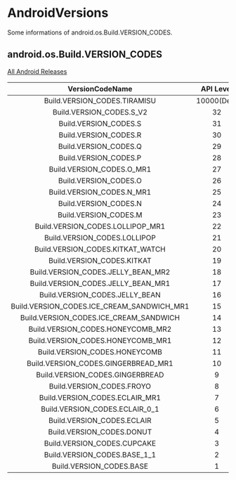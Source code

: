 # AndroidVersions

Some informations of android.os.Build.VERSION_CODES.

## android.os.Build.VERSION_CODES

[All Android Releases](https://developer.android.com/about/versions)

| VersionCodeName                             | API Level   | Name                                                                                | Time    |
| :-:                                         |:-:          | :-:                                                                                 | :-:     |
| Build.VERSION_CODES.TIRAMISU                | 10000(Dev)  | [13.0(Tiramisu)](https://developer.android.com/about/versions/13)                   | TBD     |
| Build.VERSION_CODES.S_V2                    | 32          | [12L](https://developer.android.com/about/versions/12/12L)                          | TBD     |
| Build.VERSION_CODES.S                       | 31          | [12.0(S)](https://developer.android.com/about/versions/12)                          | 2021.10 |
| Build.VERSION_CODES.R                       | 30          | [11.0(R)](https://developer.android.com/about/versions/11)                          | 2020.09 |
| Build.VERSION_CODES.Q                       | 29          | [10.0(Q)](https://developer.android.com/about/versions/10)                          | 2019.09 |
| Build.VERSION_CODES.P                       | 28          | [9.0(Pie)](https://developer.android.com/about/versions/pie)                        | 2018.08 |
| Build.VERSION_CODES.O_MR1                   | 27          | [8.1(Oreo)](https://developer.android.com/about/versions/oreo/android-8.1)          | 2017.12 |
| Build.VERSION_CODES.O                       | 26          | [8.0(Oreo)](https://developer.android.com/about/versions/oreo)                      | 2017.08 |
| Build.VERSION_CODES.N_MR1                   | 25          | [7.1.1(Nougat)](https://developer.android.com/about/versions/nougat/android-7.1)    | 2016.10 |
| Build.VERSION_CODES.N                       | 24          | [7.0(Nougat)](https://developer.android.com/about/versions/nougat)                  | 2016.08 |
| Build.VERSION_CODES.M                       | 23          | [6.0(Marshmallow)](https://developer.android.com/about/versions/marshmallow)        | 2015.10 |
| Build.VERSION_CODES.LOLLIPOP_MR1            | 22          | [5.1(Lollipop)](https://developer.android.com/about/versions/lollipop/android-5.1)  | 2015.03 |
| Build.VERSION_CODES.LOLLIPOP                | 21          | [5.0(Lollipop)](https://developer.android.com/about/versions/lollipop)              | 2014.11 |
| Build.VERSION_CODES.KITKAT_WATCH            | 20          | 4.4W(KitKat Wear)                                                                   | 2014.06 |
| Build.VERSION_CODES.KITKAT                  | 19          | [4.4(KitKat)](https://developer.android.com/about/versions/kitkat)                  | 2013.10 |
| Build.VERSION_CODES.JELLY_BEAN_MR2          | 18          | 4.3(Jelly Bean)                                                                     | 2013.07 |
| Build.VERSION_CODES.JELLY_BEAN_MR1          | 17          | 4.2(Jelly Bean)                                                                     | 2012.11 |
| Build.VERSION_CODES.JELLY_BEAN              | 16          | 4.1(Jelly Bean)                                                                     | 2012.07 |
| Build.VERSION_CODES.ICE_CREAM_SANDWICH_MR1  | 15          | 4.0.3(IceCreamSandwich)                                                             | 2011.12 |
| Build.VERSION_CODES.ICE_CREAM_SANDWICH      | 14          | 4.0(IceCreamSandwich)                                                               | 2011.10 |
| Build.VERSION_CODES.HONEYCOMB_MR2           | 13          | 3.2(Honeycomb)                                                                      | 2011.07 |
| Build.VERSION_CODES.HONEYCOMB_MR1           | 12          | 3.1(Honeycomb)                                                                      | 2011.05 |
| Build.VERSION_CODES.HONEYCOMB               | 11          | 3.0(Honeycomb)                                                                      | 2011.02 |
| Build.VERSION_CODES.GINGERBREAD_MR1         | 10          | 2.3.3(Gingerbread)                                                                  | 2011.02 |
| Build.VERSION_CODES.GINGERBREAD             | 9           | 2.3(Gingerbread)                                                                    | 2010.12 |
| Build.VERSION_CODES.FROYO                   | 8           | 2.2(Froyo)                                                                          | 2010.05 |
| Build.VERSION_CODES.ECLAIR_MR1              | 7           | 2.1(Eclair)                                                                         | 2010.01 |
| Build.VERSION_CODES.ECLAIR_0_1              | 6           | 2.0.1(Eclair)                                                                       | 2009.12 |
| Build.VERSION_CODES.ECLAIR                  | 5           | 2.0(Eclair)                                                                         | 2009.10 |
| Build.VERSION_CODES.DONUT                   | 4           | 1.6(Donut)                                                                          | 2009.09 |
| Build.VERSION_CODES.CUPCAKE                 | 3           | 1.5(Cupcake)                                                                        | 2009.04 |
| Build.VERSION_CODES.BASE_1_1                | 2           | 1.1                                                                                 | 2009.02 |
| Build.VERSION_CODES.BASE                    | 1           | 1.0                                                                                 | 2008.09 |
